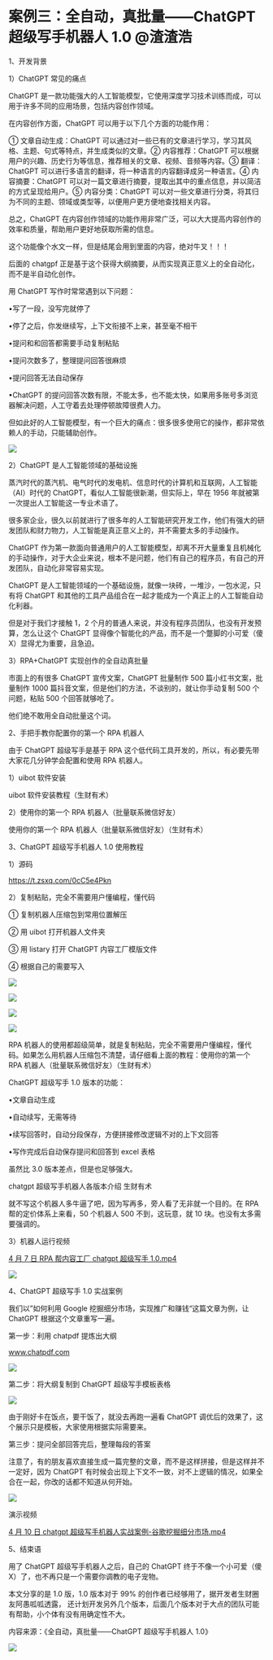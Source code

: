 # 案例三：全自动，真批量——ChatGPT 超级写手机器人 1.0 @渣渣浩

1、开发背景

1）ChatGPT 常见的痛点

ChatGPT 是一款功能强大的人工智能模型，它使用深度学习技术训练而成，可以用于许多不同的应用场景，包括内容创作领域。

在内容创作方面，ChatGPT 可以用于以下几个方面的功能作用：

① 文章自动生成：ChatGPT 可以通过对一些已有的文章进行学习，学习其风格、主题、句式等特点，并生成类似的文章。② 内容推荐：ChatGPT 可以根据用户的兴趣、历史行为等信息，推荐相关的文章、视频、音频等内容。③ 翻译：ChatGPT 可以进行多语言的翻译，将一种语言的内容翻译成另一种语言。④ 内容摘要：ChatGPT 可以对一篇文章进行摘要，提取出其中的重点信息，并以简洁的方式呈现给用户。⑤ 内容分类：ChatGPT 可以对一些文章进行分类，将其归为不同的主题、领域或类型等，以便用户更方便地查找相关内容。

总之，ChatGPT 在内容创作领域的功能作用非常广泛，可以大大提高内容创作的效率和质量，帮助用户更好地获取所需的信息。

这个功能像个水文一样，但是结尾会用到里面的内容，绝对牛叉！！！

后面的 chatgpf 正是基于这个获得大纲摘要，从而实现真正意义上的全自动化，而不是半自动化创作。

用 ChatGPT 写作时常常遇到以下问题：

•写了一段，没写完就停了

•停了之后，你发继续写，上下文衔接不上来，甚至毫不相干

•提问和和回答都需要手动复制粘贴

•提问次数多了，整理提问回答很麻烦

•提问回答无法自动保存

•ChatGPT 的提问回答次数有限，不能太多，也不能太快，如果用多账号多浏览器解决问题，人工守着去处理停顿故障很费人力。

但如此好的人工智能模型，有一个巨大的痛点：很多很多使用它的操作，都非常依赖人的手动，只能辅助创作。

![](img/6083c1a5cd3230e16eeee0657087f972.png)

2）ChatGPT 是人工智能领域的基础设施

蒸汽时代的蒸汽机、电气时代的发电机、信息时代的计算机和互联网，人工智能（AI）时代的 ChatGPT，看似人工智能很新潮，但实际上，早在 1956 年就被第一次提出人工智能这一专业术语了。

很多家企业，很久以前就进行了很多年的人工智能研究开发工作，他们有强大的研发团队和财力物力，人工智能是真正意义上的，并不需要太多的手动操作。

ChatGPT 作为第一款面向普通用户的人工智能模型，却离不开大量重复且机械化的手动操作，对于大企业来说，根本不是问题，他们有自己的程序员，有自己的开发团队，自动化非常容易实现。

ChatGPT 是人工智能领域的一个基础设施，就像一块砖，一堆沙，一包水泥，只有将 ChatGPT 和其他的工具产品组合在一起才能成为一个真正上的人工智能自动化利器。

但是对于我们才接触 1，2 个月的普通人来说，并没有程序员团队，也没有开发预算，怎么让这个 ChatGPT 显得像个智能化的产品，而不是一个蹩脚的小可爱（傻 X）显得尤为重要，且急迫。

3）RPA+ChatGPT 实现创作的全自动真批量

市面上的有很多 ChatGPT 宣传文案，ChatGPT 批量制作 500 篇小红书文案，批量制作 1000 篇抖音文案，但是他们的方法，不谈别的，就让你手动复制 500 个问题，粘贴 500 个回答就够呛了。

他们绝不敢用全自动批量这个词。

2、手把手教你配置你的第一个 RPA 机器人

由于 ChatGPT 超级写手是基于 RPA 这个低代码工具开发的，所以，有必要先带大家花几分钟学会配置和使用 RPA 机器人。

1）uibot 软件安装

uibot 软件安装教程（生财有术）

2）使用你的第一个 RPA 机器人（批量联系微信好友）

使用你的第一个 RPA 机器人（批量联系微信好友）（生财有术）

3、ChatGPT 超级写手机器人 1.0 使用教程

1）源码

https://t.zsxq.com/0cC5e4Pkn

2）复制粘贴，完全不需要用户懂编程，懂代码

① 复制机器人压缩包到常用位置解压

② 用 uibot 打开机器人文件夹

③ 用 listary 打开 ChatGPT 内容工厂模版文件

④ 根据自己的需要写入

![](img/4dabf31ca52af7f8477a307ad281cab3.png)

![](img/deb17d97770c090d774ffdbba9e6ef77.png)

![](img/4be9b6b1d2c3ed8635bb4a2dab5fdc35.png)

![](img/3f34bc66ca13c3c004c87f7e00197cc6.png)

RPA 机器人的使用都超级简单，就是复制粘贴，完全不需要用户懂编程，懂代码。如果怎么用机器人压缩包不清楚，请仔细看上面的教程：使用你的第一个 RPA 机器人（批量联系微信好友）（生财有术）

ChatGPT 超级写手 1.0 版本的功能：

•文章自动生成

•自动续写，无需等待

•续写回答时，自动分段保存，方便拼接修改逻辑不对的上下文回答

•写作完成后自动保存提问和回答到 excel 表格

虽然比 3.0 版本差点，但是也足够强大。

chatgpt 超级写手机器人各版本介绍 生财有术

就不写这个机器人多牛逼了吧，因为写再多，旁人看了无非就一个目的。在 RPA 帮的定价体系上来看，50 个机器人 500 不到，这玩意，就 10 块。也没有太多需要强调的。

3）机器人运行视频

[4 月 7 日 RPA 帮内容工厂 chatgpt 超级写手 1.0.mp4](https://search01.shengcaiyoushu.com/upload/doc/CWXpde77HoNk0lxKRfScEkWAnwf/DB5KbawPXolWWvxDWsYc8fPxn9g)

![](img/e88c0eded7e54adc4bafa7823008a0ce.png)

4、ChatGPT 超级写手 1.0 实战案例

我们以”如何利用 Google 挖掘细分市场，实现推广和赚钱“这篇文章为例，让 ChatGPT 根据这个文章重写一遍。

第一步：利用 chatpdf 提炼出大纲

www.chatpdf.com

![](img/fdebc9525d7a806b72900f6f9217c219.png)

第二步：将大纲复制到 ChatGPT 超级写手模板表格

![](img/2130e2e3e68f410b695eee518e796acc.png)

由于刚好卡在饭点，要干饭了，就没去再跑一遍看 ChatGPT 调优后的效果了，这个展示只是模板，大家使用根据实际需要来。

第三步：提问全部回答完后，整理每段的答案

注意了，有的朋友喜欢直接生成一篇完整的文章，而不是这样拼接，但是这样并不一定好，因为 ChatGPT 有时候会出现上下文不一致，对不上逻辑的情况，如果全合在一起，你改的话都不知道从何开始。

![](img/6762e9c68655e9358d0a12f74fa4350c.png)

演示视频

[4 月 10 日 chatgpt 超级写手机器人实战案例-谷歌挖掘细分市场.mp4](https://search01.shengcaiyoushu.com/upload/doc/CWXpde77HoNk0lxKRfScEkWAnwf/ZiqIbA98po1g9uxCgUZcnriSnZg)

5、结束语

用了 ChatGPT 超级写手机器人之后，自己的 ChatGPT 终于不像一个小可爱（傻 X）了，也不再只是一个需要你调教的电子宠物。

本文分享的是 1.0 版，1.0 版本对于 99% 的创作者已经够用了，据开发者生财圈友阿愚呱呱透露， 还计划开发另外几个版本，后面几个版本对于大点的团队可能有帮助，小个体有没有用确定性不大。

内容来源：《全自动，真批量——ChatGPT 超级写手机器人 1.0》

![](img/d3dc15a615db58a3c5ef15184454d4ab.png)
